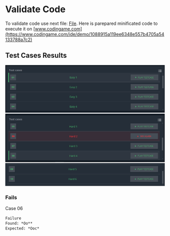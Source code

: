 # Validate Code

To validate code use next file: [File](https://github.com/ShekhaninKyryl/r_d_cpp-course/blob/r_d13/r_d13/codeGameTest.cpp). 
Here is parepared minificated code to execute it on [www.codingame.com](https://www.codingame.com/ide/demo/1088915a119ee6348e557b4705a54133788a7c2)

## Test Cases Results
![1-4](https://github.com/ShekhaninKyryl/r_d_cpp-course/blob/r_d13/r_d13/assets/image1.PNG)
![5-8](https://github.com/ShekhaninKyryl/r_d_cpp-course/blob/r_d13/r_d13/assets/image2.PNG)
![9-10](https://github.com/ShekhaninKyryl/r_d_cpp-course/blob/r_d13/r_d13/assets/image3.png)

### Fails

Case 06
```
Failure
Found: *Oo**
Expected: *Ooc*
```
